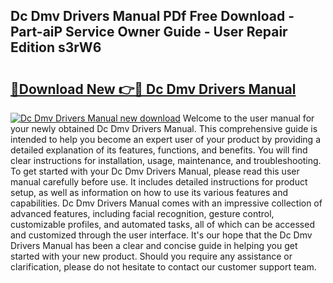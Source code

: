 ## Dc Dmv Drivers Manual PDf Free Download - Part-aiP Service Owner Guide - User Repair Edition s3rW6

# <h2><a href="http://bc32408.oget.top/?id=Dc+Dmv+Drivers+Manual">🔗Download New 👉🔴 Dc Dmv Drivers Manual</a></h2>

[![Dc Dmv Drivers Manual new download](https://i.imgur.com/5g1atiW.png)](http://bc32408.oget.top/?id=Dc+Dmv+Drivers+Manual)
Welcome to the user manual for your newly obtained Dc Dmv Drivers Manual. This comprehensive guide is intended to help you become an expert user of your product by providing a detailed explanation of its features, functions, and benefits. You will find clear instructions for installation, usage, maintenance, and troubleshooting. To get started with your Dc Dmv Drivers Manual, please read this user manual carefully before use. It includes detailed instructions for product setup, as well as information on how to use its various features and capabilities. Dc Dmv Drivers Manual comes with an impressive collection of advanced features, including facial recognition, gesture control, customizable profiles, and automated tasks, all of which can be accessed and customized through the user interface. It's our hope that the Dc Dmv Drivers Manual has been a clear and concise guide in helping you get started with your new product. Should you require any assistance or clarification, please do not hesitate to contact our customer support team.
